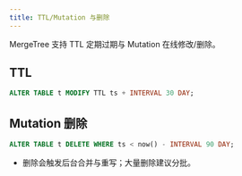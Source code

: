 ```yaml
---
title: TTL/Mutation 与删除
---
```


MergeTree 支持 TTL 定期过期与 Mutation 在线修改/删除。

## TTL

```sql
ALTER TABLE t MODIFY TTL ts + INTERVAL 30 DAY;
```

## Mutation 删除

```sql
ALTER TABLE t DELETE WHERE ts < now() - INTERVAL 90 DAY;
```

- 删除会触发后台合并与重写；大量删除建议分批。

